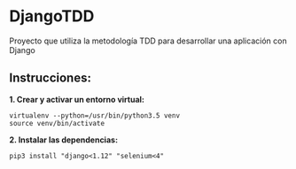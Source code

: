 # DjangoTDD

Proyecto que utiliza la metodología TDD para desarrollar una aplicación con 
Django

## Instrucciones:

**1. Crear y activar un entorno virtual:**
```
virtualenv --python=/usr/bin/python3.5 venv
source venv/bin/activate
```

**2. Instalar las dependencias:**
```
pip3 install "django<1.12" "selenium<4"
```
